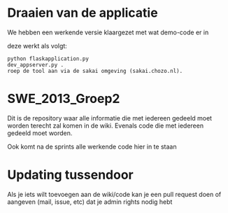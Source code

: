 Draaien van de applicatie
=========================

We hebben een werkende versie klaargezet met wat demo-code er in

deze werkt als volgt:

    python flaskapplication.py
    dev_appserver.py .
    roep de tool aan via de sakai omgeving (sakai.chozo.nl).


SWE_2013_Groep2
===============

Dit is de repository waar alle informatie die met iedereen gedeeld moet worden terecht zal komen in de wiki. Evenals code die met iedereen gedeeld moet worden.

Ook komt na de sprints alle werkende code hier in te staan

Updating tussendoor
===================

Als je iets wilt toevoegen aan de wiki/code kan je een pull request doen
of aangeven (mail, issue, etc) dat je admin rights nodig hebt

